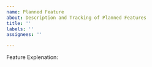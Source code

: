 ```yaml
---
name: Planned Feature
about: Description and Tracking of Planned Features
title: ''
labels: ''
assignees: ''

---
```


Feature Explenation:
